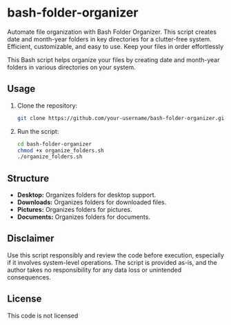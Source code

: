# bash-folder-organizer
Automate file organization with Bash Folder Organizer. This script creates date and month-year folders in key directories for a clutter-free system. Efficient, customizable, and easy to use. Keep your files in order effortlessly

This Bash script helps organize your files by creating date and month-year folders in various directories on your system.

## Usage

1. Clone the repository:

    ```bash
    git clone https://github.com/your-username/bash-folder-organizer.git
    ```

2. Run the script:

    ```bash
    cd bash-folder-organizer
    chmod +x organize_folders.sh
    ./organize_folders.sh
    ```

## Structure

- **Desktop:** Organizes folders for desktop support.
- **Downloads:** Organizes folders for downloaded files.
- **Pictures:** Organizes folders for pictures.
- **Documents:** Organizes folders for documents.

## Disclaimer

Use this script responsibly and review the code before execution, especially if it involves system-level operations. The script is provided as-is, and the author takes no responsibility for any data loss or unintended consequences.

## License

This code is not licensed 
